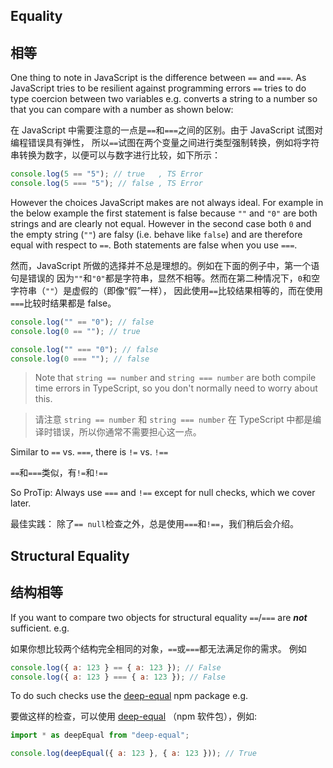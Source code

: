 ## Equality

## 相等

One thing to note in JavaScript is the difference between `==` and `===`. As JavaScript tries to
be resilient against programming errors `==` tries to do type coercion between two variables e.g. converts
a string to a number so that you can compare with a number as shown below:

在 JavaScript 中需要注意的一点是`==`和`===`之间的区别。由于 JavaScript 试图对编程错误具有弹性，
所以`==`试图在两个变量之间进行类型强制转换，例如将字符串转换为数字，以便可以与数字进行比较，如下所示：

```js
console.log(5 == "5"); // true   , TS Error
console.log(5 === "5"); // false , TS Error
```

However the choices JavaScript makes are not always ideal. For example in the below example the first statement is false
because `""` and `"0"` are both strings and are clearly not equal. However in the second case both `0` and the
empty string (`""`) are falsy (i.e. behave like `false`) and are therefore equal with respect to `==`. Both statements
are false when you use `===`.

然而，JavaScript 所做的选择并不总是理想的。例如在下面的例子中，第一个语句是错误的
因为`""`和`"0"`都是字符串，显然不相等。然而在第二种情况下，`0`和空字符串（`""`）是虚假的（即像“假”一样），
因此使用`==`比较结果相等的，而在使用`===`比较时结果都是 false。

```js
console.log("" == "0"); // false
console.log(0 == ""); // true

console.log("" === "0"); // false
console.log(0 === ""); // false
```

> Note that `string == number` and `string === number` are both compile time errors in TypeScript, so you don't normally need to worry about this.

> 请注意 `string == number` 和 `string === number` 在 TypeScript 中都是编译时错误，所以你通常不需要担心这一点。

Similar to `==` vs. `===`, there is `!=` vs. `!==`

`==`和`===`类似，有`!=`和`!==`

So ProTip: Always use `===` and `!==` except for null checks, which we cover later.

最佳实践： 除了`== null`检查之外，总是使用`===`和`!==`，我们稍后会介绍。

## Structural Equality

## 结构相等

If you want to compare two objects for structural equality `==`/`===` are **_not_** sufficient. e.g.

如果你想比较两个结构完全相同的对象，`==`或`===`都无法满足你的需求。 例如

```js
console.log({ a: 123 } == { a: 123 }); // False
console.log({ a: 123 } === { a: 123 }); // False
```

To do such checks use the [deep-equal](https://www.npmjs.com/package/deep-equal) npm package e.g.

要做这样的检查，可以使用 [deep-equal](https://www.npmjs.com/package/deep-equal) （npm 软件包），例如:

```js
import * as deepEqual from "deep-equal";

console.log(deepEqual({ a: 123 }, { a: 123 })); // True
```
